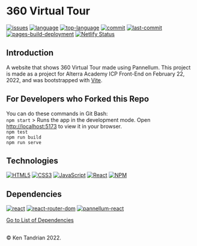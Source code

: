 # 360 Virtual Tour

[![issues](https://img.shields.io/github/issues/KenTandrian/360-virtual-tour)](https://github.com/KenTandrian/360-virtual-tour/issues)
[![language](https://img.shields.io/github/languages/count/KenTandrian/360-virtual-tour)](https://github.com/KenTandrian/360-virtual-tour/search?l=javascript)
[![top-language](https://img.shields.io/github/languages/top/KenTandrian/360-virtual-tour)](https://github.com/KenTandrian/360-virtual-tour/search?l=javascript)
[![commit](https://img.shields.io/github/commit-activity/m/KenTandrian/360-virtual-tour)](https://github.com/KenTandrian/360-virtual-tour/commits/main)
[![last-commit](https://img.shields.io/github/last-commit/KenTandrian/360-virtual-tour)](https://github.com/KenTandrian/360-virtual-tour/commits/main)
[![pages-build-deployment](https://github.com/KenTandrian/360-virtual-tour/actions/workflows/pages/pages-build-deployment/badge.svg?branch=gh-pages)](https://github.com/KenTandrian/360-virtual-tour/actions/workflows/pages/pages-build-deployment)
[![Netlify Status](https://api.netlify.com/api/v1/badges/7c2d8cf5-b44c-486b-a70b-ddc588a7cac1/deploy-status)](https://app.netlify.com/sites/360-virtual-tour/deploys)

## Introduction

A website that shows 360 Virtual Tour made using Pannellum.
This project is made as a project for Alterra Academy ICP Front-End on February 22, 2022, and was bootstrapped with [Vite](https://github.com/vitejs/vite).

## For Developers who Forked this Repo

You can do these commands in Git Bash:\
`npm start` > Runs the app in the development mode. Open [http://localhost:5173](http://localhost:5173) to view it in your browser.\
`npm test`\
`npm run build`\
`npm run serve`

## Technologies

[![HTML5](https://img.shields.io/badge/-HTML5-black?style=for-the-badge&logo=html5&logoColor=orange)](https://github.com/KenTandrian?tab=repositories&language=html)
[![CSS3](https://img.shields.io/badge/-CSS3-black?style=for-the-badge&logo=css3&logoColor=blue)](https://github.com/KenTandrian?tab=repositories&language=css)
[![JavaScript](https://img.shields.io/badge/-JavaScript-black?style=for-the-badge&logo=javascript)](https://github.com/KenTandrian?tab=repositories&language=javascript)
[![React](https://img.shields.io/badge/-React-black?style=for-the-badge&logo=react)](https://github.com/KenTandrian?tab=repositories&language=javascript)
[![NPM](https://img.shields.io/badge/NPM-%23000000.svg?style=for-the-badge&logo=npm)](https://github.com/KenTandrian?tab=repositories)

## Dependencies

[![react](https://img.shields.io/github/package-json/dependency-version/KenTandrian/360-virtual-tour/react)](https://www.npmjs.com/package/react)
[![react-router-dom](https://img.shields.io/github/package-json/dependency-version/KenTandrian/360-virtual-tour/react-router-dom)](https://www.npmjs.com/package/react-router-dom)
[![pannellum-react](https://img.shields.io/github/package-json/dependency-version/KenTandrian/360-virtual-tour/pannellum-react)](https://www.npmjs.com/package/pannellum-react)

[Go to List of Dependencies](https://github.com/KenTandrian/360-virtual-tour/network/dependencies)

##

&#169; Ken Tandrian 2022.
